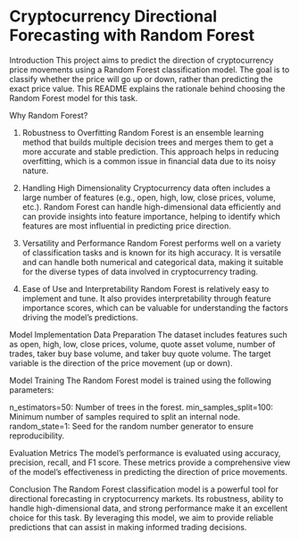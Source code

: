 # Cryptocurrency Directional Forecasting with Random Forest
Introduction
This project aims to predict the direction of cryptocurrency price movements using a Random Forest classification model. The goal is to classify whether the price will go up or down, rather than predicting the exact price value. This README explains the rationale behind choosing the Random Forest model for this task.

Why Random Forest?
1. Robustness to Overfitting
Random Forest is an ensemble learning method that builds multiple decision trees and merges them to get a more accurate and stable prediction. This approach helps in reducing overfitting, which is a common issue in financial data due to its noisy nature.

2. Handling High Dimensionality
Cryptocurrency data often includes a large number of features (e.g., open, high, low, close prices, volume, etc.). Random Forest can handle high-dimensional data efficiently and can provide insights into feature importance, helping to identify which features are most influential in predicting price direction.

3. Versatility and Performance
Random Forest performs well on a variety of classification tasks and is known for its high accuracy. It is versatile and can handle both numerical and categorical data, making it suitable for the diverse types of data involved in cryptocurrency trading.

4. Ease of Use and Interpretability
Random Forest is relatively easy to implement and tune. It also provides interpretability through feature importance scores, which can be valuable for understanding the factors driving the model’s predictions.

Model Implementation
Data Preparation
The dataset includes features such as open, high, low, close prices, volume, quote asset volume, number of trades, taker buy base volume, and taker buy quote volume. The target variable is the direction of the price movement (up or down).

Model Training
The Random Forest model is trained using the following parameters:

n_estimators=50: Number of trees in the forest.
min_samples_split=100: Minimum number of samples required to split an internal node.
random_state=1: Seed for the random number generator to ensure reproducibility.

Evaluation Metrics
The model’s performance is evaluated using accuracy, precision, recall, and F1 score. These metrics provide a comprehensive view of the model’s effectiveness in predicting the direction of price movements.

Conclusion
The Random Forest classification model is a powerful tool for directional forecasting in cryptocurrency markets. Its robustness, ability to handle high-dimensional data, and strong performance make it an excellent choice for this task. By leveraging this model, we aim to provide reliable predictions that can assist in making informed trading decisions.
